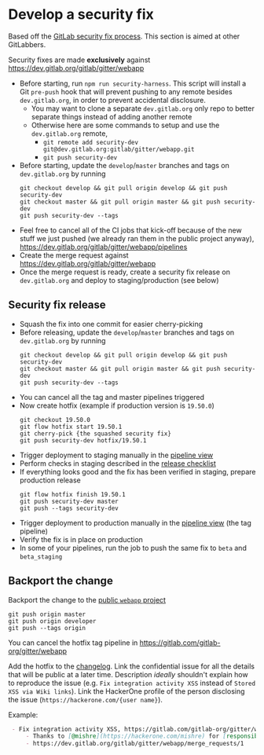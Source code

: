 # Develop a security fix

Based off the [GitLab security fix process](https://gitlab.com/gitlab-org/release/docs/blob/master/general/security/developer.md). This section is aimed at other GitLabbers.

Security fixes are made **exclusively** against https://dev.gitlab.org/gitlab/gitter/webapp

 - Before starting, run `npm run security-harness`. This script will install a Git `pre-push` hook that will prevent
pushing to any remote besides `dev.gitlab.org`, in order to prevent accidental disclosure.
    - You may want to clone a separate `dev.gitlab.org` only repo to better separate things instead of adding another remote
    - Otherwise here are some commands to setup and use the `dev.gitlab.org` remote,
       - `git remote add security-dev git@dev.gitlab.org:gitlab/gitter/webapp.git`
       - `git push security-dev`
 - Before starting, update the `develop`/`master` branches and tags on `dev.gitlab.org` by running
   ```
   git checkout develop && git pull origin develop && git push security-dev
   git checkout master && git pull origin master && git push security-dev
   git push security-dev --tags
   ```
 - Feel free to cancel all of the CI jobs that kick-off because of the new stuff we just pushed (we already ran them in the public project anyway), https://dev.gitlab.org/gitlab/gitter/webapp/pipelines
 - Create the merge request against https://dev.gitlab.org/gitlab/gitter/webapp
 - Once the merge request is ready, create a security fix release on `dev.gitlab.org` and deploy to staging/production (see below)

## Security fix release
 - Squash the fix into one commit for easier cherry-picking
 - Before releasing, update the `develop`/`master` branches and tags on `dev.gitlab.org` by running
   ```
   git checkout develop && git pull origin develop && git push security-dev
   git checkout master && git pull origin master && git push security-dev
   git push security-dev --tags
   ```
 - You can cancel all the tag and master pipelines triggered 
 - Now create hotfix (example if production version is `19.50.0`)
   ```
   git checkout 19.50.0
   git flow hotfix start 19.50.1
   git cherry-pick {the squashed security fix}
   git push security-dev hotfix/19.50.1
   ```
 - Trigger deployment to staging manually in the [pipeline view](https://dev.gitlab.org/gitlab/gitter/webapp/pipelines)
 - Perform checks in staging described in the [release checklist](https://gitlab.com/gitlab-com/gl-infra/gitter-infrastructure#release-checklist)
 - If everything looks good and the fix has been verified in staging, prepare production release
   ```
   git flow hotfix finish 19.50.1
   git push security-dev master
   git push --tags security-dev
   ```
 - Trigger deployment to production manually in the [pipeline view](https://dev.gitlab.org/gitlab/gitter/webapp/pipelines) (the tag pipeline)
 - Verify the fix is in place on production
 - In some of your pipelines, run the job to push the same fix to `beta` and `beta_staging`


## Backport the change
Backport the change to the [public `webapp` project](https://gitlab.com/gitlab-org/gitter/webapp)
```
git push origin master
git push origin developer
git push --tags origin
```
You can cancel the hotfix tag pipeline in https://gitlab.com/gitlab-org/gitter/webapp

Add the hotfix to the [changelog](https://gitlab.com/gitlab-org/gitter/webapp/blob/develop/CHANGELOG.md). Link the confidential issue for all the details that will be public at a later time. Description *ideally* shouldn't explain how to reproduce the issue (e.g. `Fix integration activity XSS` instead of `Stored XSS via Wiki links`). Link the HackerOne profile of the person disclosing the issue (`https://hackerone.com/{user name}`).

Example:
```markdown
 - Fix integration activity XSS, https://gitlab.com/gitlab-org/gitter/webapp/issues/2068
     - Thanks to [@mishre](https://hackerone.com/mishre) for [responsibly disclosing](https://about.gitlab.com/security/disclosure/) this vulnerability to us.
     - https://dev.gitlab.org/gitlab/gitter/webapp/merge_requests/1
```